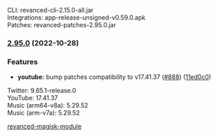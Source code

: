 CLI: revanced-cli-2.15.0-all.jar  
Integrations: app-release-unsigned-v0.59.0.apk  
Patches: revanced-patches-2.95.0.jar  
### [2.95.0](https://github.com/revanced/revanced-patches/compare/v2.94.0...v2.95.0) (2022-10-28)
### Features
* **youtube:** bump patches compatibility to v17.41.37 ([#888](https://github.com/revanced/revanced-patches/issues/888)) ([11ed0c0](https://github.com/revanced/revanced-patches/commit/11ed0c0fb3236d87284806d2fa957699e908cc61))

  
Twitter: 9.65.1-release.0  
YouTube: 17.41.37  
Music (arm64-v8a): 5.29.52  
Music (arm-v7a): 5.29.52  

[revanced-magisk-module](https://github.com/j-hc/revanced-magisk-module)  
